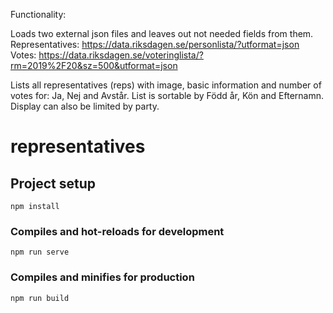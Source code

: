Functionality: 

Loads two external json files and leaves out not needed fields from them.
Representatives: https://data.riksdagen.se/personlista/?utformat=json
Votes: https://data.riksdagen.se/voteringlista/?rm=2019%2F20&sz=500&utformat=json
 
Lists all representatives (reps) with image, basic information and number of votes for: Ja, Nej and Avstår.
List is sortable by Född år, Kön and Efternamn. Display can also be limited by party.


# representatives

## Project setup
```
npm install
```

### Compiles and hot-reloads for development
```
npm run serve
```

### Compiles and minifies for production
```
npm run build
```
